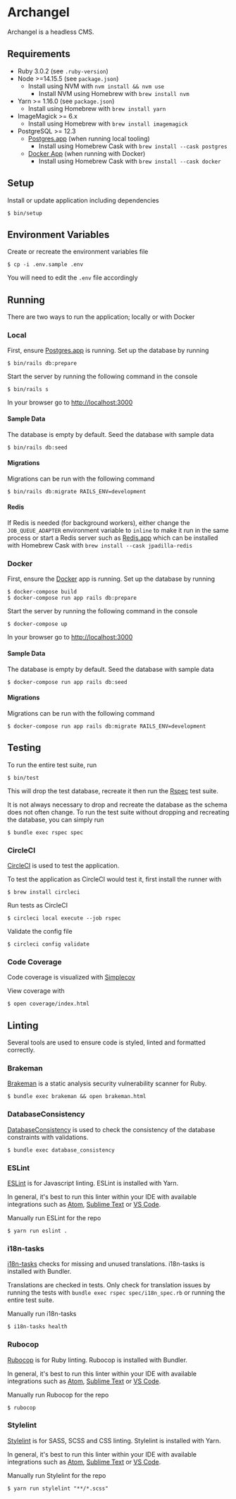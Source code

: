 # Archangel

Archangel is a headless CMS.

## Requirements

* Ruby 3.0.2 (see `.ruby-version`)
* Node >=14.15.5 (see `package.json`)
  * Install using NVM with `nvm install && nvm use`
    * Install NVM using Homebrew with `brew install nvm`
* Yarn >= 1.16.0 (see `package.json`)
  * Install using Homebrew with `brew install yarn`
* ImageMagick >= 6.x
  * Install using Homebrew with `brew install imagemagick`
* PostgreSQL >= 12.3
  * [Postgres.app](https://postgresapp.com/) (when running local tooling)
      * Install using Homebrew Cask with `brew install --cask postgres`
  * [Docker App](https://www.docker.com/products/docker-desktop) (when running with Docker)
      * Install using Homebrew Cask with `brew install --cask docker`

## Setup

Install or update application including dependencies

```
$ bin/setup
```

## Environment Variables

Create or recreate the environment variables file

```
$ cp -i .env.sample .env
```

You will need to edit the `.env` file accordingly

## Running

There are two ways to run the application; locally or with Docker

### Local

First, ensure [Postgres.app](https://postgresapp.com/) is running. Set up the database by running

```
$ bin/rails db:prepare
```

Start the server by running the following command in the console

```
$ bin/rails s
```

In your browser go to [http://localhost:3000](http://localhost:3000)

#### Sample Data

The database is empty by default. Seed the database with sample data

```
$ bin/rails db:seed
```

#### Migrations

Migrations can be run with the following command

```
$ bin/rails db:migrate RAILS_ENV=development
```

#### Redis

If Redis is needed (for background workers), either change the `JOB_QUEUE_ADAPTER` environment variable to `inline` to make it run in the same process or start a Redis server such as [Redis.app](https://github.com/jpadilla/redisapp) which can be installed with Homebrew Cask with `brew install --cask jpadilla-redis`

### Docker

First, ensure the [Docker](https://www.docker.com/products/docker-desktop) app is running. Set up the database by running

```
$ docker-compose build
$ docker-compose run app rails db:prepare
```

Start the server by running the following command in the console

```
$ docker-compose up
```

In your browser go to [http://localhost:3000](http://localhost:3000)

#### Sample Data

The database is empty by default. Seed the database with sample data

```
$ docker-compose run app rails db:seed
```

#### Migrations

Migrations can be run with the following command

```
$ docker-compose run app rails db:migrate RAILS_ENV=development
```

## Testing

To run the entire test suite, run

```
$ bin/test
```

This will drop the test database, recreate it then run the [Rspec](https://github.com/rspec/rspec-rails) test suite.

It is not always necessary to drop and recreate the database as the schema does not often change. To run the test suite without dropping and recreating the database, you can simply run

```
$ bundle exec rspec spec
```

### CircleCI

[CircleCI](https://circleci.com/) is used to test the application.

To test the application as CircleCI would test it, first install the runner with

```
$ brew install circleci
```

Run tests as CircleCI

```
$ circleci local execute --job rspec
```

Validate the config file

```
$ circleci config validate
```

### Code Coverage

Code coverage is visualized with [Simplecov](https://github.com/colszowka/simplecov)

View coverage with

```
$ open coverage/index.html
```

## Linting

Several tools are used to ensure code is styled, linted and formatted correctly.

### Brakeman

[Brakeman](https://github.com/presidentbeef/brakeman) is a static analysis security vulnerability scanner for Ruby.

```
$ bundle exec brakeman && open brakeman.html
```

### DatabaseConsistency

[DatabaseConsistency](https://github.com/djezzzl/database_consistency) is used to check the consistency of the database constraints with validations.

```
$ bundle exec database_consistency
```

### ESLint

[ESLint](https://github.com/eslint/eslint) is for Javascript linting. ESLint is installed with Yarn.

In general, it's best to run this linter within your IDE with available integrations such as [Atom](https://atom.io/packages/linter-eslint), [Sublime Text](https://github.com/SublimeLinter/SublimeLinter-eslint) or [VS Code](https://marketplace.visualstudio.com/items?itemName=dbaeumer.vscode-eslint).

Manually run ESLint for the repo

```
$ yarn run eslint .
```

### i18n-tasks

[i18n-tasks](https://github.com/glebm/i18n-tasks) checks for missing and unused translations. i18n-tasks is installed with Bundler.

Translations are checked in tests. Only check for translation issues by running the tests with `bundle exec rspec spec/i18n_spec.rb` or running the entire test suite.

Manually run i18n-tasks

```
$ i18n-tasks health
```

### Rubocop

[Rubocop](https://github.com/rubocop-hq/rubocop) is for Ruby linting. Rubocop is installed with Bundler.

In general, it's best to run this linter within your IDE with available integrations such as [Atom](https://atom.io/packages/linter-rubocop), [Sublime Text](https://github.com/SublimeLinter/SublimeLinter-rubocop) or [VS Code](https://marketplace.visualstudio.com/items?itemName=misogi.ruby-rubocop).

Manually run Rubocop for the repo

```
$ rubocop
```

### Stylelint

[Stylelint](https://github.com/stylelint/stylelint) is for SASS, SCSS and CSS linting. Stylelint is installed with Yarn.

In general, it's best to run this linter within your IDE with available integrations such as [Atom](https://atom.io/packages/linter-stylelint), [Sublime Text](https://github.com/SublimeLinter/SublimeLinter-stylelint) or [VS Code](https://marketplace.visualstudio.com/items?itemName=thibaudcolas.stylelint).

Manually run Stylelint for the repo

```
$ yarn run stylelint "**/*.scss"
```
